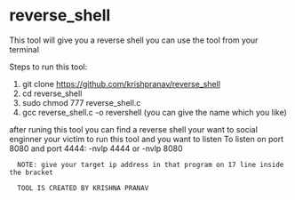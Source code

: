 # reverse_shell

This tool will give you a reverse shell
you can use the tool from your terminal

Steps to run this tool: 
   1. git clone https://github.com/krishpranav/reverse_shell
   2. cd reverse_shell
   3. sudo chmod 777 reverse_shell.c
   4. gcc reverse_shell.c -o revershell (you can give the name which you like)
   
   after runing this tool you can find a reverse shell your want to social enginner your victim to run this tool and you want to listen 
   To listen on port 8080 and port 4444:
       -nvlp 4444
           or
       -nvlp 8080
       
      NOTE: give your target ip address in that program on 17 line inside the bracket
      
      TOOL IS CREATED BY KRISHNA PRANAV

